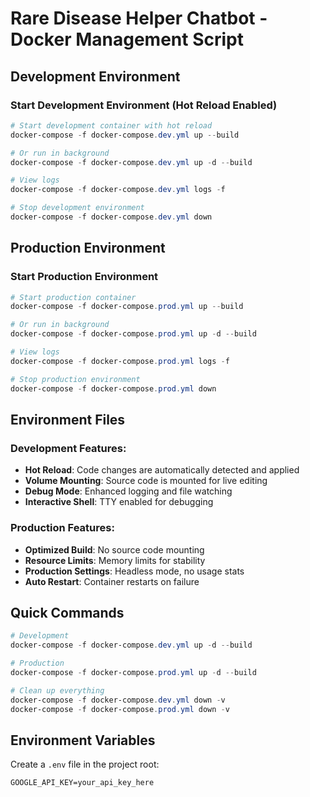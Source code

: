 # Rare Disease Helper Chatbot - Docker Management Script

## Development Environment

### Start Development Environment (Hot Reload Enabled)
```powershell
# Start development container with hot reload
docker-compose -f docker-compose.dev.yml up --build

# Or run in background
docker-compose -f docker-compose.dev.yml up -d --build

# View logs
docker-compose -f docker-compose.dev.yml logs -f

# Stop development environment
docker-compose -f docker-compose.dev.yml down
```

## Production Environment

### Start Production Environment
```powershell
# Start production container
docker-compose -f docker-compose.prod.yml up --build

# Or run in background
docker-compose -f docker-compose.prod.yml up -d --build

# View logs
docker-compose -f docker-compose.prod.yml logs -f

# Stop production environment
docker-compose -f docker-compose.prod.yml down
```

## Environment Files

### Development Features:
- **Hot Reload**: Code changes are automatically detected and applied
- **Volume Mounting**: Source code is mounted for live editing
- **Debug Mode**: Enhanced logging and file watching
- **Interactive Shell**: TTY enabled for debugging

### Production Features:
- **Optimized Build**: No source code mounting
- **Resource Limits**: Memory limits for stability
- **Production Settings**: Headless mode, no usage stats
- **Auto Restart**: Container restarts on failure

## Quick Commands

```powershell
# Development
docker-compose -f docker-compose.dev.yml up -d --build

# Production
docker-compose -f docker-compose.prod.yml up -d --build

# Clean up everything
docker-compose -f docker-compose.dev.yml down -v
docker-compose -f docker-compose.prod.yml down -v
```

## Environment Variables

Create a `.env` file in the project root:
```
GOOGLE_API_KEY=your_api_key_here
```
